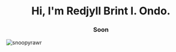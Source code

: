 
<h1 align="center">Hi, I'm Redjyll Brint I. Ondo.</h1>
<h3 align="center">Soon</h3>

<p align="left"> <img src="https://komarev.com/ghpvc/?username=snoopyrawr&label=Profile%20views&color=840807&style=flat" alt="snoopyrawr" /> </p>

